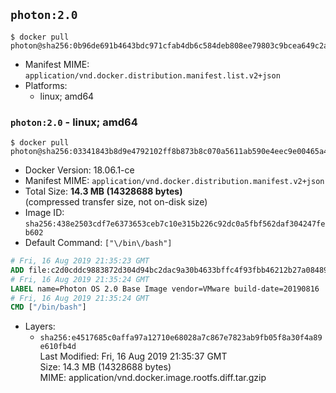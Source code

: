 ## `photon:2.0`

```console
$ docker pull photon@sha256:0b96de691b4643bdc971cfab4db6c584deb808ee79803c9bcea649c2a8725f17
```

-	Manifest MIME: `application/vnd.docker.distribution.manifest.list.v2+json`
-	Platforms:
	-	linux; amd64

### `photon:2.0` - linux; amd64

```console
$ docker pull photon@sha256:03341843b8d9e4792102ff8b873b8c070a5611ab590e4eec9e00465a463dad7b
```

-	Docker Version: 18.06.1-ce
-	Manifest MIME: `application/vnd.docker.distribution.manifest.v2+json`
-	Total Size: **14.3 MB (14328688 bytes)**  
	(compressed transfer size, not on-disk size)
-	Image ID: `sha256:438e2503cdf7e6373653ceb7c10e315b226c92dc0a5fbf562daf304247feb602`
-	Default Command: `["\/bin\/bash"]`

```dockerfile
# Fri, 16 Aug 2019 21:35:23 GMT
ADD file:c2d0cddc9883872d304d94bc2dac9a30b4633bffc4f93fbb46212b27a0848916 in / 
# Fri, 16 Aug 2019 21:35:24 GMT
LABEL name=Photon OS 2.0 Base Image vendor=VMware build-date=20190816
# Fri, 16 Aug 2019 21:35:24 GMT
CMD ["/bin/bash"]
```

-	Layers:
	-	`sha256:e4517685c0affa97a12710e68028a7c867e7823ab9fb05f8a30f4a89e610fb4d`  
		Last Modified: Fri, 16 Aug 2019 21:35:37 GMT  
		Size: 14.3 MB (14328688 bytes)  
		MIME: application/vnd.docker.image.rootfs.diff.tar.gzip
